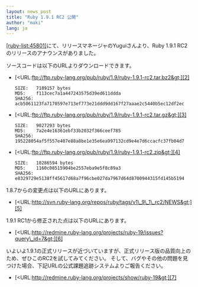 ```yaml
---
layout: news_post
title: "Ruby 1.9.1 RC2 公開"
author: "maki"
lang: ja
---
```


[\[ruby-list:45801\]][1]にて、リリースマネージャのYuguiさんより、Ruby 1.9.1
RC2のリリースのアナウンスがありました。

ソースコードは以下のURLよりダウンロードできます。

* [&lt;URL:ftp://ftp.ruby-lang.org/pub/ruby/1.9/ruby-1.9.1-rc2.tar.bz2&gt;][2]

      SIZE:   7189157 bytes
      MD5:    f113cec7a1a447243575d39ed611ddda
      SHA256: acb5061123fa7170597e713ef773e21ddd9dd167f27aaae2c5440b5ec12df2ec

* [&lt;URL:ftp://ftp.ruby-lang.org/pub/ruby/1.9/ruby-1.9.1-rc2.tar.gz&gt;][3]

      SIZE:   9027293 bytes
      MD5:    7a2e4e16361ebf33b2032f366ceef785
      SHA256: 195228054af5f557e407e88a8be1e35e6ea997132cd9e4e7d6ccacfc37fb04d7

* [&lt;URL:ftp://ftp.ruby-lang.org/pub/ruby/1.9/ruby-1.9.1-rc2.zip&gt;][4]

      SIZE:   10286594 bytes
      MD5:    1160c08515904be2557eba9e5f8c89a3
      SHA256: e8329729e5138ff45617d68a7f96cbe027da7967d64d8700944315fd145b5194

1\.8.7からの変更点は以下のURLにあります。

* [&lt;URL:http://svn.ruby-lang.org/repos/ruby/tags/v1\_9\_1\_rc2/NEWS&gt;][5]

1\.9.1 RC1から修正された点は以下のURLにあります。

* [&lt;URL:http://redmine.ruby-lang.org/projects/ruby-19/issues?query\_id=7&gt;][6]

いよいよ1.9.1の正式リリースが近づいていますが、正式リリース版の品質向上のため、ぜひこのRC2を試してみてください。
そして、バグやその他の問題を見つけた場合、下記URLの公式課題追跡システムよりご報告ください。

* [&lt;URL:http://redmine.ruby-lang.org/projects/show/ruby-19&gt;][7]



[1]: http://blade.nagaokaut.ac.jp/cgi-bin/scat.rb/ruby/ruby-list/45801 
[2]: ftp://ftp.ruby-lang.org/pub/ruby/1.9/ruby-1.9.1-rc2.tar.bz2 
[3]: ftp://ftp.ruby-lang.org/pub/ruby/1.9/ruby-1.9.1-rc2.tar.gz 
[4]: ftp://ftp.ruby-lang.org/pub/ruby/1.9/ruby-1.9.1-rc2.zip 
[5]: http://svn.ruby-lang.org/repos/ruby/tags/v1_9_1_rc2/NEWS 
[6]: http://redmine.ruby-lang.org/projects/ruby-19/issues?query_id=7 
[7]: http://redmine.ruby-lang.org/projects/show/ruby-19 
